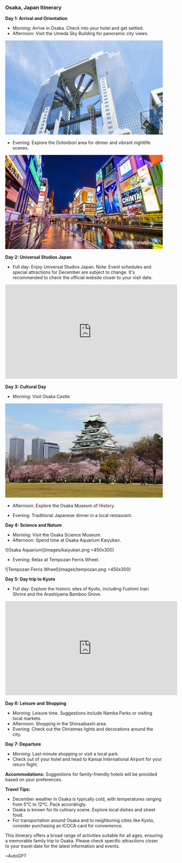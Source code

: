 ### Osaka, Japan Itinerary

**Day 1: Arrival and Orientation**
- Morning: Arrive in Osaka. Check into your hotel and get settled.
- Afternoon: Visit the Umeda Sky Building for panoramic city views.

<div style="text-align: center;">
<img src="images/umeda_sky_building.png" width="550" height="300">
</div>

- Evening: Explore the Dotonbori area for dinner and vibrant nightlife scenes.

<div style="text-align: center;">
<img src="images/dotonbori.png" width="550" height="300">
</div>

**Day 2: Universal Studios Japan**
- Full day: Enjoy Universal Studios Japan. Note: Event schedules and special attractions for December are subject to change. It's recommended to check the official website closer to your visit date.

<div style="text-align: center;">
<iframe width="550" height="300" src="https://www.youtube.com/embed/bBkCbm4b0vI?si=uNclmth-2M4nINLf" frameborder="0" allow="accelerometer; autoplay; clipboard-write; encrypted-media; gyroscope; picture-in-picture" allowfullscreen></iframe>
</div>

**Day 3: Cultural Day**
- Morning: Visit Osaka Castle.

<div style="text-align: center;">
<img src="images/osakajo.png" width="550" height="300">
</div>

- Afternoon: Explore the Osaka Museum of History.

- Evening: Traditional Japanese dinner in a local restaurant.

**Day 4: Science and Nature**
- Morning: Visit the Osaka Science Museum.
- Afternoon: Spend time at Osaka Aquarium Kaiyukan.

![Osaka Aquarium](images/kaiyukan.png =450x300)
- Evening: Relax at Tempozan Ferris Wheel.

![Tempozan Ferris Wheel](images/tempozan.png =450x300)

**Day 5: Day trip to Kyoto**
- Full day: Explore the historic sites of Kyoto, including Fushimi Inari Shrine and the Arashiyama Bamboo Grove.

<div style="text-align: center;">
<iframe width="550" height="300" src="https://www.youtube.com/embed/2G0Hh8f9Cc8?si=01QBZLLBPLCnU6SE" frameborder="0" allow="accelerometer; autoplay; clipboard-write; encrypted-media; gyroscope; picture-in-picture" allowfullscreen></iframe>
</div>

**Day 6: Leisure and Shopping**
- Morning: Leisure time. Suggestions include Namba Parks or visiting local markets.
- Afternoon: Shopping in the Shinsaibashi area.
- Evening: Check out the Christmas lights and decorations around the city.

**Day 7: Departure**
- Morning: Last-minute shopping or visit a local park.
- Check out of your hotel and head to Kansai International Airport for your return flight.

**Accommodations:** Suggestions for family-friendly hotels will be provided based on your preferences.

**Travel Tips:**
- December weather in Osaka is typically cold, with temperatures ranging from 5°C to 12°C. Pack accordingly.
- Osaka is known for its culinary scene. Explore local dishes and street food.
- For transportation around Osaka and to neighboring cities like Kyoto, consider purchasing an ICOCA card for convenience.

This itinerary offers a broad range of activities suitable for all ages, ensuring a memorable family trip to Osaka. Please check specific attractions closer to your travel date for the latest information and events.

~AutoGPT